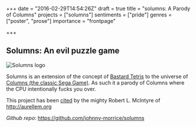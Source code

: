 +++
date = "2016-02-29T14:54:26Z"
draft = true
title = "solumns: A Parody of Columns"
projects = ["solumns"]
sentiments = ["pride"]
genres = ["poster", "prose"]
importance = "frontpage"

+++

## Solumns: An evil puzzle game

![Solumns logo](/image/solumns.png)

Solumns is an extension of the concept of [Bastard Tetris](http://blahg.res0l.net/2009/01/bastet-bastard-tetris/) to the universe of [Columns (the classic Sega Game)](https://en.wikipedia.org/wiki/Columns_(video_game)).  As such it a parody of Columns where the CPU intentionally fucks you over.

This project has been [cited](http://aurellem.org/thoughts/html/good-ideas.html) by the mighty Robert L. McIntyre of http://aurellem.org

*Github repo*: https://github.com/johnny-morrice/solumns


